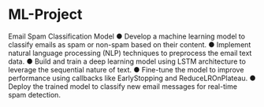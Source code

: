 # ML-Project
Email Spam Classification Model
● Develop a machine learning model to classify emails as spam or non-spam based on their content.
● Implement natural language processing (NLP) techniques to preprocess the email text data.
● Build and train a deep learning model using LSTM architecture to leverage the sequential nature of text.
● Fine-tune the model to improve performance using callbacks like EarlyStopping and ReduceLROnPlateau.
● Deploy the trained model to classify new email messages for real-time spam detection.
